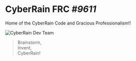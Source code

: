 # CyberRain FRC _#9611_

Home of the CyberRain Code and Gracious Professionalism!!

![CyberRain Dev Team](./assets/cr-team.jpg)

> Brainstorm,<br>
> Invent,<br>
> CyberRain!
